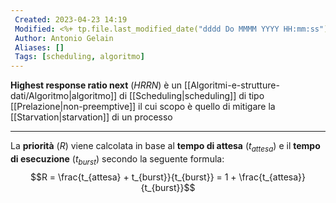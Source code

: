 ```yaml
---
 Created: 2023-04-23 14:19
 Modified: <%+ tp.file.last_modified_date("dddd Do MMMM YYYY HH:mm:ss") %>
 Author: Antonio Gelain
 Aliases: []
 Tags: [scheduling, algoritmo]
---
```


**Highest response ratio next** (*HRRN*) è un [[Algoritmi-e-strutture-dati/Algoritmo|algoritmo]] di [[Scheduling|scheduling]] di tipo [[Prelazione|non-preemptive]] il cui scopo è quello di mitigare la [[Starvation|starvation]] di un processo

---

La **priorità** ($R$) viene calcolata in base al **tempo di attesa** ($t_{attesa}$) e il **tempo di esecuzione** ($t_{burst}$) secondo la seguente formula:
$$R = \frac{t_{attesa} + t_{burst}}{t_{burst}} = 1 + \frac{t_{attesa}}{t_{burst}}$$